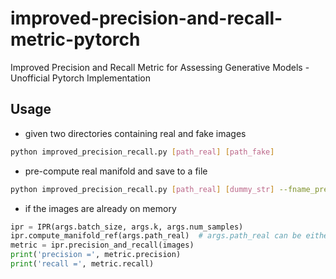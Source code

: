 # improved-precision-and-recall-metric-pytorch
Improved Precision and Recall Metric for Assessing Generative Models - Unofficial Pytorch Implementation

## Usage
- given two directories containing real and fake images
``` bash
python improved_precision_recall.py [path_real] [path_fake]
```

- pre-compute real manifold and save to a file
``` bash
python improved_precision_recall.py [path_real] [dummy_str] --fname_precalc [filename_dest]
```

- if the images are already on memory
```python
ipr = IPR(args.batch_size, args.k, args.num_samples)
ipr.compute_manifold_ref(args.path_real)  # args.path_real can be either directory or pre-computed manifold file
metric = ipr.precision_and_recall(images)
print('precision =', metric.precision)
print('recall =', metric.recall)
```
